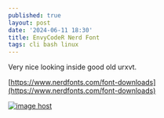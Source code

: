 ```yaml
---
published: true
layout: post
date: '2024-06-11 18:30'
title: EnvyCodeR Nerd Font
tags: cli bash linux 
---
```

Very nice looking inside good old urxvt.

[https://www.nerdfonts.com/font-downloads](https://www.nerdfonts.com/font-downloads)

<a href="https://images2.imgbox.com/e6/b2/Y5ajuyET_o.png" target="_blank"><img src="https://images2.imgbox.com/e0/47/CaYMwT6B_o.png" alt="image host"/></a>
